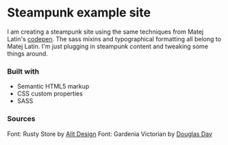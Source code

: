 # Steampunk example site

I am creating a steampunk site using the same techniques from Matej Latin's [codepen](https://codepen.io/matejlatin/full/PKoxWo/). The sass mixins and typographical formatting all belong to Matej Latin. I'm just plugging in steampunk content and tweaking some things around.

### Built with

- Semantic HTML5 markup
- CSS custom properties
- SASS

### Sources

Font: Rusty Store by [Alit Design](https://www.fontspace.com/rusty-store-font-f66437)
Font: Gardenia Victorian by [Douglas Day](https://www.fontspace.com/gardenia-victorian-font-f16566)

